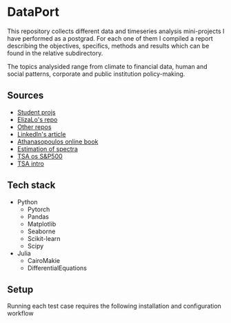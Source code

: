 # DataPort

This repository collects different data and timeseries analysis mini-projects I have performed as a postgrad. For each one of them I compiled a report describing the objectives, specifics, methods and results which can be found in the relative subdirectory.

The topics analysided range from climate to financial data, human and social patterns, corporate and public institution policy-making. 

## Sources
- [Student projs](https://www.stat.berkeley.edu/~aldous/157/Old_Projects/best_proj.html)
- [ElizaLo's repo](https://github.com/ElizaLo/Time-Series)
- [Other repos](https://github.com/topics/time-series-analysis?o=asc&s=stars)
- [LinkedIn's article](https://www.linkedin.com/pulse/data-science-project-ideas-time-series-aman-kharwal/)
- [Athanasopoulos online book](https://otexts.com/fpp2/)
- [Estimation of spectra](https://python-advanced.quantecon.org/estspec.html)
- [TSA os S&P500](https://www.johnwittenauer.net/a-simple-time-series-analysis-of-the-sp-500-index/)
- [TSA intro](https://sherbold.github.io/intro-to-data-science/09_Time-Series-Analysis.html)

## Tech stack
- Python
  - Pytorch
  - Pandas
  - Matplotlib
  - Seaborne
  - Scikit-learn
  - Scipy
- Julia 
  - CairoMakie
  - DifferentialEquations
  
## Setup

Running each test case requires the following installation and configuration workflow
